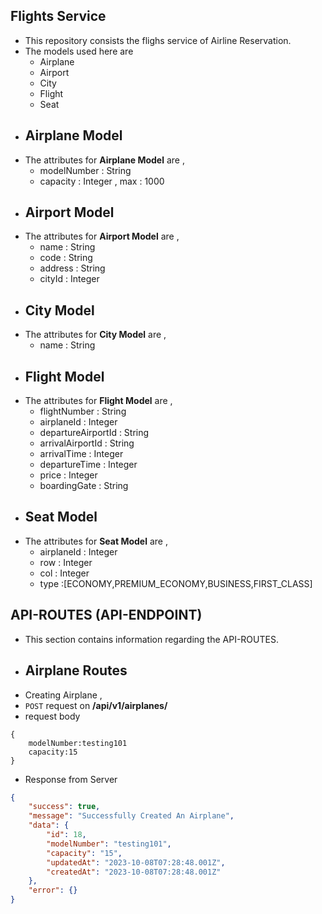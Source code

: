 ## Flights Service 
* This repository consists the flighs service of Airline Reservation.
* The models used here are 
    * Airplane
    * Airport
    * City
    * Flight
    * Seat
* ## Airplane Model
* The attributes for **Airplane Model** are ,
    * modelNumber : String
    * capacity : Integer , max : 1000
* ## Airport Model
* The attributes for **Airport Model** are ,
    * name : String
    * code : String
    * address : String
    * cityId : Integer 
* ## City Model
* The attributes for **City Model** are ,
    * name : String
* ## Flight Model
* The attributes for **Flight Model** are ,
    * flightNumber : String
    * airplaneId : Integer
    * departureAirportId : String
    * arrivalAirportId : String
    * arrivalTime : Integer
    * departureTime : Integer
    * price : Integer
    * boardingGate : String
* ## Seat Model
* The attributes for **Seat Model** are ,
    * airplaneId : Integer
    * row : Integer
    * col : Integer
    * type :[ECONOMY,PREMIUM_ECONOMY,BUSINESS,FIRST_CLASS]

## API-ROUTES (API-ENDPOINT) 
* This section contains information regarding the API-ROUTES.
* ## Airplane Routes
* Creating Airplane , 
* `POST` request on **/api/v1/airplanes/**
* request body 
```
{
    modelNumber:testing101
    capacity:15
}
```
* Response from Server 
```json
{
    "success": true,
    "message": "Successfully Created An Airplane",
    "data": {
        "id": 18,
        "modelNumber": "testing101",
        "capacity": "15",
        "updatedAt": "2023-10-08T07:28:48.001Z",
        "createdAt": "2023-10-08T07:28:48.001Z"
    },
    "error": {}
}
```
  
    
  